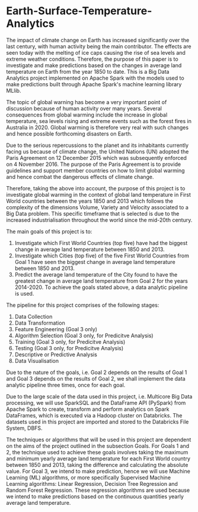 # Earth-Surface-Temperature-Analytics

The impact of climate change on Earth has increased significantly over the last century, with human activity being the main contributor. The effects are seen today with the melting of ice caps causing the rise of sea levels and extreme weather conditions. Therefore, the purpose of this paper is to investigate and make predictions based on the changes in average land temperature on Earth from the year 1850 to date. This is a Big Data Analytics project implemented on Apache Spark with the models used to make predictions built through Apache Spark's machine learning library MLlib.

The topic of global warning has become a very important
point of discussion because of human activity over many
years. Several consequences from global warming include the
increase in global temperature, sea levels rising and extreme
events such as the forest fires in Australia in 2020. Global
warming is therefore very real with such changes and hence
possible forthcoming disasters on Earth.

Due to the serious repercussions to the planet and its
inhabitants currently facing us because of climate change,
the United Nations (UN) adopted the Paris Agreement on
12 December 2015 which was subsequently enforced on 4
November 2016. The purpose of the Paris Agreement is to
provide guidelines and support member countries on how to
limit global warming and hence combat the dangerous effects
of climate change.

Therefore, taking the above into account, the purpose of
this project is to investigate global warming in the context
of global land temperature in First World countries between
the years 1850 and 2013 which follows the complexity of the
dimensions Volume, Variety and Velocity associated to a Big
Data problem. This specific timeframe that is selected is due
to the increased industrialisation throughout the world since
the mid-20th century.

The main goals of this project is to:
1) Investigate which First World Countries (top five) have
had the biggest change in average land temperature
between 1850 and 2013.
2) Investigate which Cities (top five) of the five First World
Countries from Goal 1 have seen the biggest change in
average land temperature between 1850 and 2013.
3) Predict the average land temperature of the City found
to have the greatest change in average land temperature
from Goal 2 for the years 2014-2020.
To achieve the goals stated above, a data analytic pipeline
is used.

The pipeline for this project comprises of
the following stages:
1) Data Collection
2) Data Transformation
3) Feature Engineering (Goal 3 only)
4) Algorithm Selection (Goal 3 only, for Predicitve Analysis)
5) Training (Goal 3 only, for Predicitve Analysis)
6) Testing (Goal 3 only, for Predicitve Analysis)
7) Descriptive or Predictive Analysis
8) Data Visualisation

Due to the nature of the goals, i.e. Goal 2 depends on the
results of Goal 1 and Goal 3 depends on the results of Goal
2, we shall implement the data analytic pipeline three times,
once for each goal.

Due to the large scale of the data used in this project, i.e.
Multicore Big Data processing, we will use SparkSQL and
the DataFrame API (PySpark) from Apache Spark to create,
transform and perform analytics on Spark DataFrames, which
is executed via a Hadoop cluster on Databricks. The datasets
used in this project are imported and stored to the Databricks
File System, DBFS.

The techniques or algorithms that will be used in this
project are dependent on the aims of the project outlined
in the subsection Goals. For Goals 1 and 2, the technique
used to achieve these goals involves taking the maximum
and minimum yearly average land temperature for each First
World country between 1850 and 2013, taking the difference
and calculating the absolute value. For Goal 3, we intend to
make prediction, hence we will use Machine Learning (ML)
algorithms, or more specifically Supervised Machine Learning
algorithms: Linear Regression, Decision Tree Regression and
Random Forest Regression. These regression algorithms are
used because we intend to make predictions based on the
continuous quantities yearly average land temperature.
